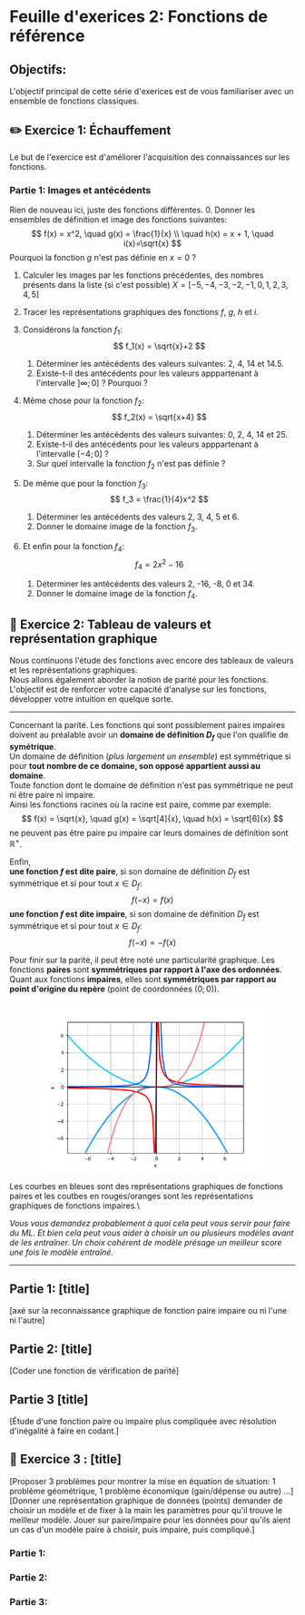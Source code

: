 # Feuille d'exerices 2: Fonctions de référence

## Objectifs:
L'objectif principal de cette série d'exerices est de vous familiariser avec un ensemble de fonctions classiques.

## :pencil2: Exercice 1: Échauffement
Le but de l'exercice est d'améliorer l'acquisition des connaissances sur les fonctions.
### Partie 1: Images et antécédents
Rien de nouveau ici, juste des fonctions différentes.
0. Donner les ensembles de définition et image des fonctions suivantes:
$$
f(x) = x^2, \quad g(x) = \frac{1}{x} \\
\quad h(x) = x + 1, \quad i(x)=\sqrt{x}
$$
Pourquoi la fonction $g$ n'est pas définie en $x=0$ ?
1. Calculer les images par les fonctions précédentes, des nombres présents dans la liste (si c'est possible) $X = [-5, -4, -3, -2, -1, 0, 1, 2, 3, 4, 5]$
2. Tracer les représentations graphiques des fonctions $f$, $g$, $h$ et $i$.
3. Considérons la fonction $f_1$:
   $$
   f_1(x) = \sqrt{x}+2
   $$
   1. Déterminer les antécédents des valeurs suivantes: 2, 4, 14 et 14.5.
   2. Existe-t-il des antécédents pour les valeurs apppartenant à l'intervalle $]\infty ; 0]$ ? Pourquoi ?
4. Même chose pour la fonction $f_2$:
   $$
   f_2(x) = \sqrt{x+4} 
   $$
   1. Déterminer les antécédents des valeurs suivantes: 0, 2, 4, 14 et 25.
   2. Existe-t-il des antécédents pour les valeurs apppartenant à l'intervalle $[-4 ; 0]$ ?
   3. Sur quel intervalle la fonction $f_2$ n'est pas définie ?
5. De même que pour la fonction $f_3$:
   $$
   f_3 = \frac{1}{4}x^2
   $$
   1. Déterminer les antécédents des valeurs 2, 3, 4, 5 et 6.
   2. Donner le domaine image de la fonction $f_3$.

6. Et enfin pour la fonction $f_4$:
   $$
   f_4 = 2x^2 - 16
   $$
   1. Déterminer les antécédents des valeurs 2, -16, -8, 0 et 34.
   2. Donner le domaine image de la fonction $f_4$.

## :snake: Exercice 2: Tableau de valeurs et représentation graphique
Nous continuons l'étude des fonctions avec encore des tableaux de valeurs et les représentations graphiques.\
Nous allons également aborder la notion de parité pour les fonctions.\
L'objectif est de renforcer votre capacité d'analyse sur les fonctions, développer votre intuition en quelque sorte.

---
Concernant la parité.
Les fonctions qui sont possiblement paires impaires doivent au préalable avoir un **domaine de définition $D_f$** que l'on qualifie de **symétrique**.\
Un domaine de définition (*plus largement un ensemble*) est symmétrique si pour **tout nombre de ce domaine, son opposé appartient aussi au domaine**.\
Toute fonction dont le domaine de définition n'est pas symmétrique ne peut ni être paire ni impaire.\
Ainsi les fonctions racines où la racine est paire, comme par exemple:
$$
f(x) = \sqrt{x}, \quad g(x) = \sqrt[4]{x}, \quad h(x) = \sqrt[6]{x}
$$
ne peuvent pas être paire pu impaire car leurs domaines de définition sont $\mathbb{R}^+$.

Enfin,\
**une fonction $f$ est dite paire**, si son domaine de définition $D_f$ est symmétrique et si pour tout $x\in D_f$:
$$
f(-x) = f(x)
$$
**une fonction $f$ est dite impaire**, si son domaine de définition $D_f$ est symmétrique et si pour tout $x\in D_f$:
$$
f(-x) = - f(x)
$$

Pour finir sur la parité, il peut être noté une particularité graphique.
Les fonctions **paires** sont **symmétriques par rapport à l'axe des ordonnées**.\
Quant aux fonctions **impaires**, elles sont **symmétriques par rapport au point d'origine du repère** (point de coordonnées $(0; 0)$).

<p align="center">
<img src="assets/serie_2_exo_2_figure_1.png" width="400" alt="exemple exo 1" />
</p>
Les courbes en bleues sont des représentations graphiques de fonctions paires et les coutbes en rouges/oranges sont les représentations graphiques de fonctions impaires.\

*Vous vous demandez probablement à quoi cela peut vous servir pour faire du ML. Et bien cela peut vous aider à choisir un ou plusieurs modèles avant de les entraîner.
Un choix cohérent de modèle présage un meilleur score une fois le modèle entraîné.*

---
## Partie 1: [title]
[axé sur la reconnaissance graphique de fonction paire impaire ou ni l'une ni l'autre]

## Partie 2: [title]
[Coder une fonction de vérification de parité]

## Partie 3 [title]
[Étude d'une fonction paire ou impaire plus compliquée avec résolution d'inégalité à faire en codant.]

## :snake: Exercice 3 : [title]
[Proposer 3 problèmes pour montrer la mise en équation de situation: 1 problème géométrique, 1 problème économique (gain/dépense ou autre) ...]
[Donner une représentation graphique de données (points) demander de choisir un modèle et de fixer à la main les paramètres pour qu'il trouve le meilleur modèle. Jouer sur paire/impaire pour les données pour qu'ils aient un cas d'un modèle paire à choisir, puis impaire, puis compliqué.]
### Partie 1: 


### Partie 2: 


### Partie 3: 

